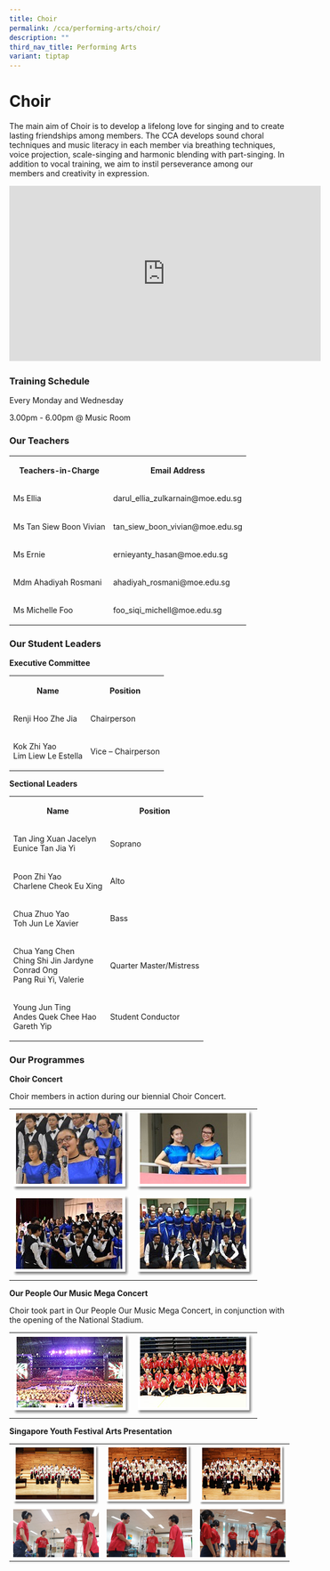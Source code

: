 ```yaml
---
title: Choir
permalink: /cca/performing-arts/choir/
description: ""
third_nav_title: Performing Arts
variant: tiptap
---
```

<h1><strong>Choir</strong></h1>
<p>The main aim of Choir is to develop a lifelong love for singing and to
create lasting friendships among members. The CCA develops sound choral
techniques and music literacy in each member via breathing techniques,
voice projection, scale-singing and harmonic blending with part-singing.
In addition to vocal training, we aim to instil perseverance among our
members and creativity in expression.</p>
<div class="iframe-wrapper">
<iframe height="315" width="560" allowfullscreen="true" frameborder="0" src="https://www.youtube.com/embed/6GmgW5g8LnE"></iframe>
</div>
<h3><strong>Training Schedule</strong></h3>
<p>Every Monday and Wednesday</p>
<p>3.00pm - 6.00pm @ Music Room</p>
<h3><strong>Our Teachers</strong></h3>
<table style="minWidth: 50px">
<colgroup>
<col>
<col>
</colgroup>
<tbody>
<tr>
<th rowspan="1" colspan="1">
<p>Teachers-in-Charge</p>
</th>
<th rowspan="1" colspan="1">
<p>Email Address</p>
</th>
</tr>
<tr>
<td rowspan="1" colspan="1">
<p>Ms Ellia</p>
</td>
<td rowspan="1" colspan="1">
<p>darul_ellia_zulkarnain@moe.edu.sg</p>
</td>
</tr>
<tr>
<td rowspan="1" colspan="1">
<p>Ms Tan Siew Boon Vivian</p>
</td>
<td rowspan="1" colspan="1">
<p>tan_siew_boon_vivian@moe.edu.sg</p>
</td>
</tr>
<tr>
<td rowspan="1" colspan="1">
<p>Ms Ernie</p>
</td>
<td rowspan="1" colspan="1">
<p>ernieyanty_hasan@moe.edu.sg</p>
</td>
</tr>
<tr>
<td rowspan="1" colspan="1">
<p>Mdm Ahadiyah Rosmani</p>
</td>
<td rowspan="1" colspan="1">
<p>ahadiyah_rosmani@moe.edu.sg</p>
</td>
</tr>
<tr>
<td rowspan="1" colspan="1">
<p>Ms Michelle Foo</p>
</td>
<td rowspan="1" colspan="1">
<p>foo_siqi_michell@moe.edu.sg</p>
</td>
</tr>
</tbody>
</table>
<h3><strong>Our Student Leaders</strong></h3>
<p><strong>Executive Committee</strong>
</p>
<table style="minWidth: 50px">
<colgroup>
<col>
<col>
</colgroup>
<tbody>
<tr>
<th rowspan="1" colspan="1">
<p>Name</p>
</th>
<th rowspan="1" colspan="1">
<p>Position</p>
</th>
</tr>
<tr>
<td rowspan="1" colspan="1">
<p>Renji Hoo Zhe Jia</p>
</td>
<td rowspan="1" colspan="1">
<p>Chairperson</p>
</td>
</tr>
<tr>
<td rowspan="1" colspan="1">
<p>Kok Zhi Yao
<br>Lim Liew Le Estella
<br>
</p>
</td>
<td rowspan="1" colspan="1">
<p>Vice – Chairperson</p>
</td>
</tr>
</tbody>
</table>
<p><strong>Sectional Leaders</strong>
</p>
<table style="minWidth: 50px">
<colgroup>
<col>
<col>
</colgroup>
<tbody>
<tr>
<th rowspan="1" colspan="1">
<p>Name</p>
</th>
<th rowspan="1" colspan="1">
<p>Position</p>
</th>
</tr>
<tr>
<td rowspan="1" colspan="1">
<p>Tan Jing Xuan Jacelyn
<br>Eunice Tan Jia Yi</p>
</td>
<td rowspan="1" colspan="1">
<p>Soprano</p>
</td>
</tr>
<tr>
<td rowspan="1" colspan="1">
<p>Poon Zhi Yao
<br>Charlene Cheok Eu Xing
<br>
</p>
</td>
<td rowspan="1" colspan="1">
<p>Alto</p>
</td>
</tr>
<tr>
<td rowspan="1" colspan="1">
<p>Chua Zhuo Yao
<br>Toh Jun Le Xavier
<br>
</p>
</td>
<td rowspan="1" colspan="1">
<p>Bass</p>
</td>
</tr>
<tr>
<td rowspan="1" colspan="1">
<p>Chua Yang Chen
<br>Ching Shi Jin Jardyne
<br>Conrad Ong
<br>Pang Rui Yi, Valerie
<br>
</p>
</td>
<td rowspan="1" colspan="1">
<p>Quarter Master/Mistress</p>
</td>
</tr>
<tr>
<td rowspan="1" colspan="1">
<p>Young Jun Ting
<br>Andes Quek Chee Hao
<br>Gareth Yip
<br>
</p>
</td>
<td rowspan="1" colspan="1">
<p>Student Conductor</p>
</td>
</tr>
</tbody>
</table>
<h3><strong>Our Programmes</strong></h3>
<p><strong>Choir Concert</strong>
</p>
<p>Choir members in action during our biennial Choir Concert.</p>
<table style="minWidth: 50px">
<colgroup>
<col>
<col>
</colgroup>
<tbody>
<tr>
<td rowspan="1" colspan="1">
<div class="isomer-image-wrapper">
<img style="width: 100%" height="auto" width="100%" alt="" src="/images/Cca/Choir/DSC_0798.jpg">
</div>
</td>
<td rowspan="1" colspan="1">
<div class="isomer-image-wrapper">
<img style="width:%" height="auto" width="100%" src="/images/Cca/Choir/MJR%20Student%20Leaders-0245.jpg">
</div>
</td>
</tr>
<tr>
<td rowspan="1" colspan="1">
<div class="isomer-image-wrapper">
<img style="width: 100%" height="auto" width="100%" alt="" src="/images/Cca/Choir/DSC_0584.jpg">
</div>
</td>
<td rowspan="1" colspan="1">
<div class="isomer-image-wrapper">
<img style="width: 100%" height="auto" width="100%" alt="" src="/images/Cca/Choir/choir.jpg">
</div>
</td>
</tr>
</tbody>
</table>
<p><strong>Our People Our Music Mega Concert</strong>
</p>
<p>Choir took part in Our People Our Music Mega Concert, in conjunction with
the opening of the National Stadium.</p>
<table style="minWidth: 50px">
<colgroup>
<col>
<col>
</colgroup>
<tbody>
<tr>
<td rowspan="1" colspan="1">
<div class="isomer-image-wrapper">
<img style="width: 100%" height="auto" width="100%" alt="" src="/images/Cca/Choir/choir06.png">
</div>
</td>
<td rowspan="1" colspan="1">
<div class="isomer-image-wrapper">
<img style="width: 100%" height="auto" width="100%" alt="" src="/images/Cca/Choir/choir07.png">
</div>
</td>
</tr>
</tbody>
</table>
<p><strong>Singapore Youth Festival Arts Presentation</strong>
</p>
<table style="minWidth: 75px">
<colgroup>
<col>
<col>
<col>
</colgroup>
<tbody>
<tr>
<td rowspan="1" colspan="1">
<div class="isomer-image-wrapper">
<img style="width: 100%" height="auto" width="100%" alt="" src="/images/Cca/Choir/choir08.png">
</div>
</td>
<td rowspan="1" colspan="1">
<div class="isomer-image-wrapper">
<img style="width: 100%" height="auto" width="100%" alt="" src="/images/Cca/Choir/choir09.png">
</div>
</td>
<td rowspan="1" colspan="1">
<div class="isomer-image-wrapper">
<img style="width: 100%" height="auto" width="100%" alt="" src="/images/Cca/Choir/choir10.png">
</div>
</td>
</tr>
<tr>
<td rowspan="1" colspan="1">
<div class="isomer-image-wrapper">
<img style="width: 100%" height="auto" width="100%" alt="" src="/images/Cca/Choir/Recording1.jpg">
</div>
</td>
<td rowspan="1" colspan="1">
<div class="isomer-image-wrapper">
<img style="width: 100%" height="auto" width="100%" alt="" src="/images/Cca/Choir/Recording3.jpg">
</div>
</td>
<td rowspan="1" colspan="1">
<div class="isomer-image-wrapper">
<img style="width: 100%" height="auto" width="100%" alt="" src="/images/Cca/Choir/Recording4.jpg">
</div>
</td>
</tr>
</tbody>
</table>
<p></p>
